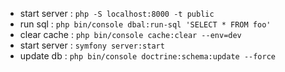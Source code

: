 - start server : `php -S localhost:8000 -t public`
- run sql : `php bin/console dbal:run-sql 'SELECT * FROM foo'`
- clear cache : `php bin/console cache:clear --env=dev`
- start server : `symfony server:start`
- update db : `php bin/console doctrine:schema:update --force`
